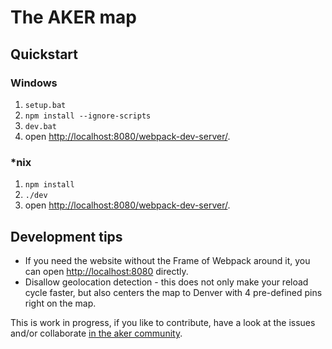 # The AKER map

## Quickstart

### Windows
1. `setup.bat`
1. `npm install --ignore-scripts`
3. `dev.bat`
4. open [http://localhost:8080/webpack-dev-server/](http://localhost:8080/webpack-dev-server/).

### *nix
1. `npm install`
3. `./dev`
4. open [http://localhost:8080/webpack-dev-server/](http://localhost:8080/webpack-dev-server/).


## Development tips
* If you need the website without the Frame of Webpack around it, you can open [http://localhost:8080](http://localhost:8080) directly.
* Disallow geolocation detection - this does not only make your reload cycle faster, but also centers the map to Denver with 4 pre-defined pins right on the map.

This is work in progress, if you like to contribute, have a look at the issues and/or collaborate [in the aker community](http://community.aker.me/t/aker-map-development/).
